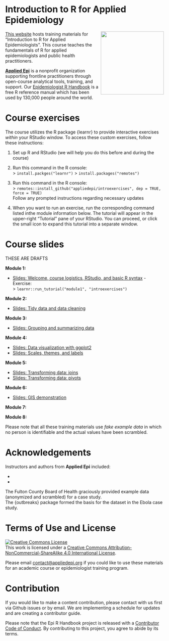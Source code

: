 
<!-- README.md is generated from README.Rmd. Please edit that file -->

# Introduction to R for Applied Epidemiology

<img src = "https://github.com/appliedepi/epiRhandbook_eng/raw/master/images/Applied_Epi_logo.png" height = "200" align = "right">

[This website](https://appliedepi.github.io/intro_course) hosts training
materials for “Introduction to R for Applied Epidemiologists”. This
course teaches the fundamentals of R for applied epidemiologists and
public health practitioners.

[**Applied Epi**](www.appliedepi.org) is a nonprofit organization
supporting frontline practitioners through open-course analytical tools,
training, and support. Our [Epidemiologist R
Handbook](www.epirhandbook.com) is a free R reference manual which has
been used by 130,000 people around the world.

# Course exercises

The course utilizes the R package {learnr} to provide interactive
exercises *within* your RStudio window. To access these custom
exercises, follow these instructions:

1)  Set up R and RStudio (we will help you do this before and during the
    course)

2)  Run this command in the R console:  
    \> `install.packges("learnr")` \> `install.packages("remotes")`

3)  Run this command in the R console:  
    \>
    `remotes::install_github("appliedepi/introexercises", dep = TRUE, force = TRUE)`  
    Follow any prompted instructions regarding necessary updates

4)  When you want to run an exercise, run the corresponding command
    listed inthe module information below. The tutorial will appear in
    the upper-right “Tutorial” pane of your RStudio. You can proceed, or
    click the small icon to expand this tutorial into a separate window.

# Course slides

<!-- badges: start -->
<!-- badges: end -->

THESE ARE DRAFTS

**Module 1:**  
- [Slides: Welcome, course logistics, RStudio, and basic R
syntax](https://appliedepi.github.io/intro_course/modules/module_1/slides/course_introduction/slides_course_introduction.html) -
Exercise:  
\> `learnr::run_tutorial("module1", "introexercises")`

**Module 2:**  
- [Slides: Tidy data and data
cleaning](https://appliedepi.github.io/intro_course/modules/module_2/slides/slides_cleaning_dplyr/slides_cleaning_dplyr.html)

**Module 3:**  
- [Slides: Grouping and summarizing
data](https://appliedepi.github.io/intro_course/modules/module_3/slides/slides_summary_tables/slides_grouping_summaries.html)

**Module 4:**  
- [Slides: Data visualization with
ggplot2](https://appliedepi.github.io/intro_course/modules/module_4/slides/slides_ggplot_basics/slides_ggplot_basics.html)  
- [Slides: Scales, themes, and
labels](https://appliedepi.github.io/intro_course/modules/module_4/slides/slides_ggplot_scales_labels/slides_ggplot_scales_labels.html)

**Module 5:**  
- [Slides: Transforming data:
joins](https://appliedepi.github.io/intro_course/modules/module_5/slides/slides_joins/slides_joins.html)  
- [Slides: Transforming data:
pivots](https://appliedepi.github.io/intro_course/modules/module_5/slides/slides_pivots/slides_pivots.html)

**Module 6:**  
- [Slides: GIS
demonstration](https://appliedepi.github.io/intro_course/modules/module_6/slides/slides_gis_demo/slides_gis_demo.html)

**Module 7:**

**Module 8:**

Please note that all these training materials use *fake example data* in
which no person is identifiable and the actual values have been
scrambled.

# Acknowledgements

Instructors and authors from **Applied Epi** included:

-   
-   

The Fulton County Board of Health graciously provided example data
(anonymized and scrambled) for a case study.  
The {outbreaks} package formed the basis for the dataset in the Ebola
case study.

# Terms of Use and License

<a rel="license" href="http://creativecommons.org/licenses/by-nc-sa/4.0/"><img alt="Creative Commons License" style="border-width:0" src="https://i.creativecommons.org/l/by-nc-sa/4.0/88x31.png" /></a><br />This
work is licensed under a
<a rel="license" href="http://creativecommons.org/licenses/by-nc-sa/4.0/">Creative
Commons Attribution-NonCommercial-ShareAlike 4.0 International
License</a>.

Please email <contact@appliedepi.org> if you could like to use these
materials for an academic course or epidemiologist training program.

# Contribution

If you would like to make a content contribution, please contact with us
first via Github issues or by email. We are implementing a schedule for
updates and are creating a contributor guide.

Please note that the Epi R Handbook project is released with a
[Contributor Code of
Conduct](https://contributor-covenant.org/version/2/0/CODE_OF_CONDUCT.html).
By contributing to this project, you agree to abide by its terms.
